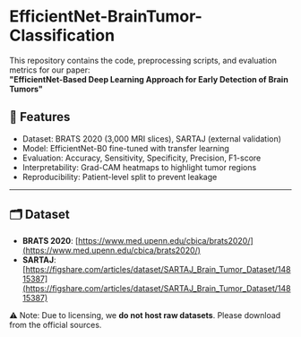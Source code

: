 # EfficientNet-BrainTumor-Classification

This repository contains the code, preprocessing scripts, and evaluation metrics for our paper:  
**"EfficientNet-Based Deep Learning Approach for Early Detection of Brain Tumors"**

## 📌 Features
- Dataset: BRATS 2020 (3,000 MRI slices), SARTAJ (external validation)
- Model: EfficientNet-B0 fine-tuned with transfer learning
- Evaluation: Accuracy, Sensitivity, Specificity, Precision, F1-score
- Interpretability: Grad-CAM heatmaps to highlight tumor regions
- Reproducibility: Patient-level split to prevent leakage

---

## 🗂️ Dataset
- **BRATS 2020**: [https://www.med.upenn.edu/cbica/brats2020/](https://www.med.upenn.edu/cbica/brats2020/)  
- **SARTAJ**: [https://figshare.com/articles/dataset/SARTAJ_Brain_Tumor_Dataset/14815387](https://figshare.com/articles/dataset/SARTAJ_Brain_Tumor_Dataset/14815387)  

⚠️ Note: Due to licensing, we **do not host raw datasets**. Please download from the official sources.



